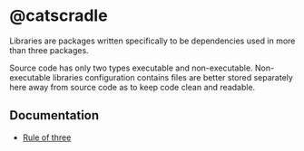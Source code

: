 # @catscradle

Libraries are packages written specifically to be dependencies used in more than
three packages.

Source code has only two types executable and non-executable. Non-executable
libraries configuration contains files are better stored separately here away
from source code as to keep code clean and readable.

## Documentation

- [Rule of three](<https://en.wikipedia.org/wiki/Rule_of_three_(computer_programming)>)
